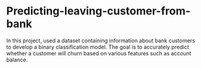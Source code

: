 # Predicting-leaving-customer-from-bank
In this project, used a dataset containing information about bank customers to develop a binary classification model. The goal is to accurately predict whether a customer will churn based on various features such as account balance.
